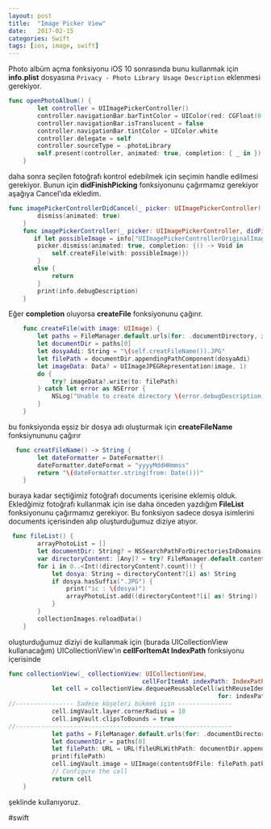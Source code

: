 ```yaml
---
layout: post
title:  "Image Picker View"
date:   2017-02-15
categories: Swift
tags: [ios, image, swift]
---
```


Photo albüm açma fonksiyonu iOS 10 sonrasında bunu kullanmak için **info.plist** dosyasına `Privacy - Photo Library Usage Description`  eklenmesi gerekiyor.

```swift
func openPhotoAlbum() {
        let controller = UIImagePickerController()
        controller.navigationBar.barTintColor = UIColor(red: CGFloat(0.929), green: CGFloat(0.157), blue: CGFloat(0.094), alpha: CGFloat(1))
        controller.navigationBar.isTranslucent = false
        controller.navigationBar.tintColor = UIColor.white
        controller.delegate = self
        controller.sourceType = .photoLibrary
        self.present(controller, animated: true, completion: { _ in })
    }
```

daha sonra seçilen fotoğrafı kontrol edebilmek için seçimin handle edilmesi gerekiyor. Bunun için **didFinishPicking** fonksiyonunu çağırmamız gerekiyor aşağıya Cancel’ıda ekledim.

```swift
func imagePickerControllerDidCancel(_ picker: UIImagePickerController) {
        dismiss(animated: true)
    }
    func imagePickerController(_ picker: UIImagePickerController, didFinishPickingMediaWithInfo info: [String : Any]) {
       if let possibleImage = info["UIImagePickerControllerOriginalImage"] as? UIImage {
        picker.dismiss(animated: true, completion: {() -> Void in
            self.createFile(with: possibleImage)})
        }
       else {
            return
        }
        print(info.debugDescription)
    }
```

Eğer **completion** oluyorsa **createFile** fonksiyonunu çağırır.

```swift
    func createFile(with image: UIImage) {
        let paths = FileManager.default.urls(for: .documentDirectory, in: .userDomainMask)
        let documentDir = paths[0]
        let dosyaAdi: String = "\(self.creatFileName()).JPG"
        let filePath = documentDir.appendingPathComponent(dosyaAdi)
        let imageData: Data? = UIImageJPEGRepresentation(image, 1)
        do {
            try? imageData?.write(to: filePath)
        } catch let error as NSError {
            NSLog("Unable to create directory \(error.debugDescription)")
        }
    }
```

bu fonksiyonda eşsiz bir dosya adı oluşturmak için **createFileName** fonksiynununu çağırır

```swift
  func creatFileName() -> String {
        let dateFormatter = DateFormatter()
        dateFormatter.dateFormat = "yyyyMddHHmmss"
        return "\(dateFormatter.string(from: Date()))"
    }
```

buraya kadar seçtiğimiz fotoğrafı documents içerisine eklemiş olduk. Ekledğimiz fotoğrafı kullanmak için ise daha önceden yazdığım **FileList** fonksiyonunu çağırmamız gerekiyor. Bu fonksiyon sadece dosya isimlerini documents içerisinden alıp oluşturduğumuz diziye atıyor.

```swift
 func fileList() {
        arrayPhotoList = []
        let documentDir: String? = NSSearchPathForDirectoriesInDomains(.documentDirectory, .userDomainMask, true).first
        var directoryContent: [Any]? = try? FileManager.default.contentsOfDirectory(atPath: documentDir!)
        for i in 0..<Int((directoryContent?.count)!) {
            let dosya: String = directoryContent?[i] as! String
            if dosya.hasSuffix(".JPG") {
                print("ic : \(dosya)")
                arrayPhotoList.add((directoryContent?[i] as! String))
            }
        }
        collectionImages.reloadData()
    }
```

oluşturduğumuz diziyi de kullanmak için (burada UICollectionView kullanacağım) UICollectionView’ın **cellForItemAt IndexPath** fonksiyonu içerisinde

```swift
func collectionView(_ collectionView: UICollectionView,
                                     cellForItemAt indexPath: IndexPath) -> UICollectionViewCell {
            let cell = collectionView.dequeueReusableCell(withReuseIdentifier: "imageCollectionViewCell",
                                                          for: indexPath) as! imageCollectionViewCell
//---------------- Sadece köşeleri bükmek için --------------- 
            cell.imgVault.layer.cornerRadius = 10
            cell.imgVault.clipsToBounds = true
//------------------------------------------------------------
            let paths = FileManager.default.urls(for: .documentDirectory, in: .userDomainMask)
            let documentDir = paths[0]
            let filePath: URL = URL(fileURLWithPath: documentDir.appendingPathComponent(arrayPhotoList[indexPath.row] as! String).path)
            print(filePath)
            cell.imgVault.image = UIImage(contentsOfFile: filePath.path)
            // Configure the cell
            return cell
    }
```

şeklinde kullanıyoruz.

#swift

